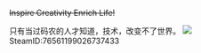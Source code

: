 <del>Inspire Creativity Enrich Life!</del>

只有当过码农的人才知道，技术，改变不了世界。 ![](https://visitor-badge.glitch.me/badge?page_id=peanutzhen.peanutzhen)
SteamID:76561199026737433
